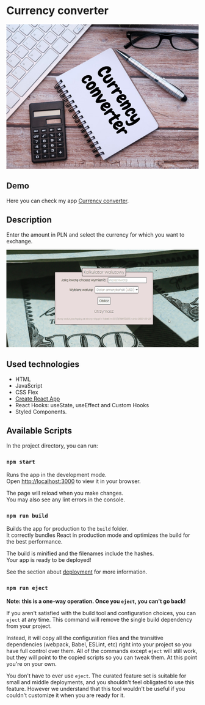 # **Currency converter**
![calculator](https://github.com/Rkowal10/currency-converter-react/blob/main/public/CurrencyConverter.png)

## Demo
Here you can check my app [Currency converter](https://rkowal10.github.io/currency-converter-react/).

## Description
Enter the amount in PLN and select the currency for which you want to exchange.

![Animation](https://github.com/Rkowal10/currency-converter-react/blob/main/public/Animation.gif)

## Used technologies
- HTML
- JavaScript
- CSS Flex
- [Create React App](https://github.com/facebook/create-react-app)
- React Hooks: useState, useEffect and Custom Hooks
- Styled Components.

## Available Scripts

In the project directory, you can run:

### `npm start`

Runs the app in the development mode.\
Open [http://localhost:3000](http://localhost:3000) to view it in your browser.

The page will reload when you make changes.\
You may also see any lint errors in the console.

### `npm run build`

Builds the app for production to the `build` folder.\
It correctly bundles React in production mode and optimizes the build for the best performance.

The build is minified and the filenames include the hashes.\
Your app is ready to be deployed!

See the section about [deployment](https://facebook.github.io/create-react-app/docs/deployment) for more information.

### `npm run eject`

**Note: this is a one-way operation. Once you `eject`, you can't go back!**

If you aren't satisfied with the build tool and configuration choices, you can `eject` at any time. This command will remove the single build dependency from your project.

Instead, it will copy all the configuration files and the transitive dependencies (webpack, Babel, ESLint, etc) right into your project so you have full control over them. All of the commands except `eject` will still work, but they will point to the copied scripts so you can tweak them. At this point you're on your own.

You don't have to ever use `eject`. The curated feature set is suitable for small and middle deployments, and you shouldn't feel obligated to use this feature. However we understand that this tool wouldn't be useful if you couldn't customize it when you are ready for it.
